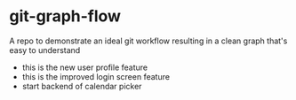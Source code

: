 # git-graph-flow
A repo to demonstrate an ideal git workflow resulting in a clean graph that's easy to understand

* this is the new user profile feature
* this is the improved login screen feature
* start backend of calendar picker
